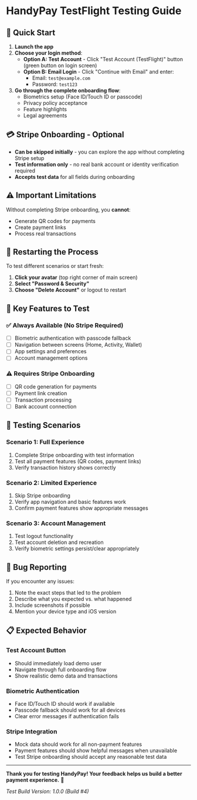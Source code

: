 # HandyPay TestFlight Testing Guide

## 🚀 **Quick Start**

1. **Launch the app**
2. **Choose your login method**:
   - **Option A: Test Account** - Click "Test Account (TestFlight)" button (green button on login screen)
   - **Option B: Email Login** - Click "Continue with Email" and enter:
     - Email: `test@example.com`
     - Password: `test123`
3. **Go through the complete onboarding flow**:
   - Biometrics setup (Face ID/Touch ID or passcode)
   - Privacy policy acceptance
   - Feature highlights
   - Legal agreements

## 💳 **Stripe Onboarding - Optional**

- **Can be skipped initially** - you can explore the app without completing Stripe setup
- **Test information only** - no real bank account or identity verification required
- **Accepts test data** for all fields during onboarding

## ⚠️ **Important Limitations**

Without completing Stripe onboarding, you **cannot**:

- Generate QR codes for payments
- Create payment links
- Process real transactions

## 🔄 **Restarting the Process**

To test different scenarios or start fresh:

1. **Click your avatar** (top right corner of main screen)
2. **Select "Password & Security"**
3. **Choose "Delete Account"** or logout to restart

## 🧪 **Key Features to Test**

### **✅ Always Available (No Stripe Required)**

- [ ] Biometric authentication with passcode fallback
- [ ] Navigation between screens (Home, Activity, Wallet)
- [ ] App settings and preferences
- [ ] Account management options

### **⚠️ Requires Stripe Onboarding**

- [ ] QR code generation for payments
- [ ] Payment link creation
- [ ] Transaction processing
- [ ] Bank account connection

## 📱 **Testing Scenarios**

### **Scenario 1: Full Experience**

1. Complete Stripe onboarding with test information
2. Test all payment features (QR codes, payment links)
3. Verify transaction history shows correctly

### **Scenario 2: Limited Experience**

1. Skip Stripe onboarding
2. Verify app navigation and basic features work
3. Confirm payment features show appropriate messages

### **Scenario 3: Account Management**

1. Test logout functionality
2. Test account deletion and recreation
3. Verify biometric settings persist/clear appropriately

## 🐛 **Bug Reporting**

If you encounter any issues:

1. Note the exact steps that led to the problem
2. Describe what you expected vs. what happened
3. Include screenshots if possible
4. Mention your device type and iOS version

## 📋 **Expected Behavior**

### **Test Account Button**

- Should immediately load demo user
- Navigate through full onboarding flow
- Show realistic demo data and transactions

### **Biometric Authentication**

- Face ID/Touch ID should work if available
- Passcode fallback should work for all devices
- Clear error messages if authentication fails

### **Stripe Integration**

- Mock data should work for all non-payment features
- Payment features should show helpful messages when unavailable
- Test Stripe onboarding should accept any reasonable test data

---

**Thank you for testing HandyPay! Your feedback helps us build a better payment experience.** 🙏

_Test Build Version: 1.0.0 (Build #4)_
